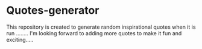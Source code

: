 # Quotes-generator
This repository is created to generate random inspirational quotes when it is run ........
I'm looking forward to adding more quotes to make it fun and exciting.....
